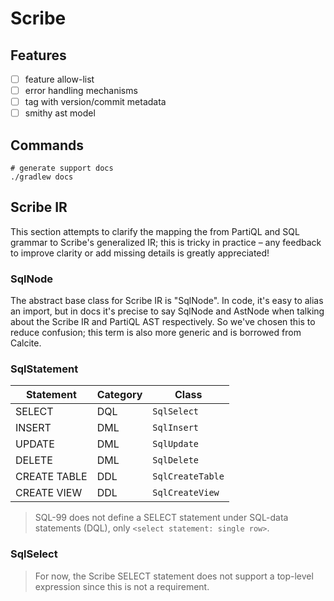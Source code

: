 # Scribe

## Features

* [ ] feature allow-list
* [ ] error handling mechanisms
* [ ] tag with version/commit metadata
* [ ] smithy ast model

## Commands

```
# generate support docs
./gradlew docs
```

## Scribe IR

This section attempts to clarify the mapping the from PartiQL and SQL grammar to Scribe's generalized IR; this is
tricky in practice – any feedback to improve clarity or add missing details is greatly appreciated!

### SqlNode

The abstract base class for Scribe IR is "SqlNode". In code, it's easy to alias an import, but in docs it's precise to
say SqlNode and AstNode when talking about the Scribe IR and PartiQL AST respectively. So we've chosen this to reduce
confusion; this term is also more generic and is borrowed from Calcite.

### SqlStatement

| Statement    | Category | Class            |
|--------------|----------|------------------|
| SELECT       | DQL      | `SqlSelect`      |
| INSERT       | DML      | `SqlInsert`      |
| UPDATE       | DML      | `SqlUpdate`      |
| DELETE       | DML      | `SqlDelete`      |
| CREATE TABLE | DDL      | `SqlCreateTable` |
| CREATE VIEW  | DDL      | `SqlCreateView`  |

> SQL-99 does not define a SELECT statement under SQL-data statements (DQL), only `<select statement: single row>`.

### SqlSelect

> For now, the Scribe SELECT statement does not support a top-level expression since this is not a requirement.
